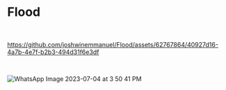 # Flood
<br>


https://github.com/joshwinemmanuel/Flood/assets/62767864/40927d16-4a7b-4e7f-b2b3-494d31f6e3df


<br>




![WhatsApp Image 2023-07-04 at 3 50 41 PM](https://github.com/joshwinemmanuel/Flood/assets/62767864/b31cbf1a-a139-43fd-9ec4-0c896b3aac6c)

